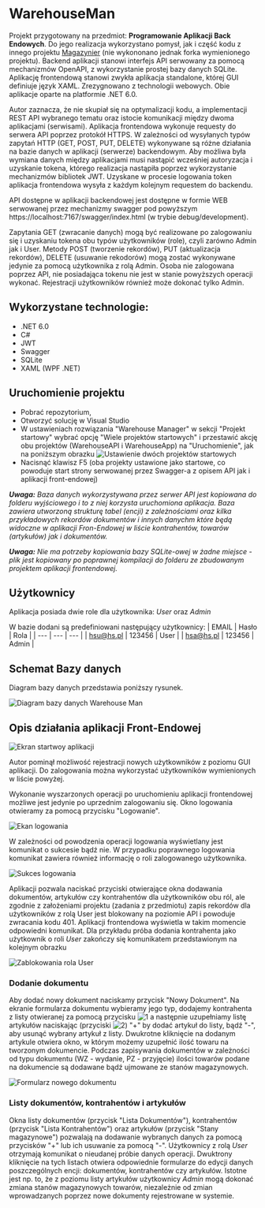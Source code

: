# WarehouseMan

Projekt przygotowany na przedmiot: **Programowanie Aplikacji Back Endowych**.
Do jego realizacja wykorzystano pomysł, jak i część kodu z innego projektu [Magazynier](https://github.com/hubssch/Magazynier) (nie wykononano jednak forka wymienionego projektu).
Backend aplikacji stanowi interfejs API serwowany za pomocą mechanizmów OpenAPI, z wykorzystanie prostej bazy danych SQLite.
Aplikację frontendową stanowi zwykła aplikacja standalone, której GUI definiuje język XAML. Zrezygnowano z technologii webowych.
Obie aplikacje oparte na platformie .NET 6.0.

Autor zaznacza, że nie skupiał się na optymalizacji kodu, a implementacji REST API wybranego tematu oraz istocie komunikacji między dwoma aplikacjami (serwisami).
Aplikacja frontendowa wykonuje requesty do serwera API poprzez protokół HTTPS. W zależności od wysyłanych typów zapytań HTTP (GET, POST, PUT, DELETE) wykonywane są różne
działania na bazie danych w aplikacji (serwerze) backendowym. Aby możliwa była wymiana danych między aplikacjami musi nastąpić wcześniej autoryzacja i uzyskanie tokena,
którego realizacja nastąpiła poprzez wykorzystanie mechanizmów bibliotek JWT. Uzyskane w procesie logowania token aplikacja frontendowa wysyła z każdym kolejnym requestem
do backendu.

API dostępne w aplikacji backendowej jest dostępne w formie WEB serwowanej przez mechanizmy swagger pod powyższym https://localhost:7167/swagger/index.html (w trybie debug/development).

Zapytania GET (zwracanie danych) mogą być realizowane po zalogowaniu się i uzyskaniu tokena obu typów użytkowników (role), czyli zarówno Admin jak i User.
Metody POST (tworzenie rekordów), PUT (aktualizacja rekordów), DELETE (usuwanie rekodorów) mogą zostać wykonywane jedynie za pomocą użytkownika z rolą Admin.
Osoba nie zalogowana poprzez API, nie posiadająca tokenu nie jest w stanie powyższych operacji wykonać.
Rejestracji użytkowników również może dokonać tylko Admin.

## Wykorzystane technologie:
- .NET 6.0
- C#
- JWT
- Swagger
- SQLite
- XAML (WPF .NET)

## Uruchomienie projektu
- Pobrać repozytorium,
- Otworzyć solucję w Visual Studio
- W ustawieniach rozwiązania "Warehouse Manager" w sekcji "Projekt startowy" wybrać opcję "Wiele projektów startowych" i przestawić akcję obu projektów (WarehouseAPI i WarehouseApp) na "Uruchomienie",
jak na poniższym obrazku
![Ustawienie dwóch projektów startowych](https://raw.githubusercontent.com/hubssch/WarehouseMan/main/docs/warehouse-two-start-projs.jpg)
- Nacisnąć klawisz F5 (oba projekty ustawione jako startowe, co powoduje start strony serwowanej przez Swagger-a z opisem API jak i aplikacji front-endowej)

***Uwaga:*** _Baza danych wykorzystywana przez serwer API jest kopiowana do folderu wyjściowego i to z niej korzysta uruchomiona aplikacja. Baza zawiera utworzoną strukturę tabel (encji) z zależnościami
oraz kilka przykładowych rekordów dokumentów i innych danychm które będą widoczne w aplikacji Fron-Endowej w liście kontrahentów, towarów (artykułów) jak i dokumentów._

***Uwaga:*** _Nie ma potrzeby kopiowania bazy SQLite-owej w żadne miejsce - plik jest kopiowany po poprawnej kompilacji do folderu ze zbudowanym projektem aplikacji frontendowej._

## Użytkownicy

Aplikacja posiada dwie role dla użytkownika: _User_ oraz _Admin_

W bazie dodani są predefiniowani następujący użytkownicy:
| EMAIL | Hasło | Rola |
| --- | --- | --- |
| hsu@hs.pl | 123456 | User |
| hsa@hs.pl | 123456 | Admin |

## Schemat Bazy danych

Diagram bazy danych przedstawia poniższy rysunek.

![Diagram bazy danych Warehouse Man](https://raw.githubusercontent.com/hubssch/WarehouseMan/main/docs/warehouse-man-db-diag.jpg)

## Opis działania aplikacji Front-Endowej

![Ekran startwoy aplikacji](https://raw.githubusercontent.com/hubssch/WarehouseMan/main/docs/warehouse-gui-main.jpg)

Autor pominął możliwość rejestracji nowych użytkowników z poziomu GUI aplikacji. Do zalogowania można wykorzystać użytkowników wymienionych w liście powyżej.

Wykonanie wyszarzonych operacji po uruchomieniu aplikacji frontendowej możliwe jest jedynie po uprzednim zalogowaniu się. Okno logowania otwieramy za pomocą przycisku "Logowanie".

![Ekan logowania](https://raw.githubusercontent.com/hubssch/WarehouseMan/main/docs/warehouse-gui-login.jpg)

W zależności od powodzenia operacji logowania wyświetlany jest komunikat o sukcesie bądź nie. W przypadku poprawnego logowania komunikat zawiera również informację o roli zalogowanego
użytkownika.

![Sukces logowania](https://raw.githubusercontent.com/hubssch/WarehouseMan/main/docs/warehouse-gui-login-ok.jpg)

Aplikacji pozwala naciskać przyciski otwierające okna dodawania dokumentów, artykułów czy kontrahentów dla użytkowników obu ról, ale zgodnie z założeniami projektu (zadania z przedmiotu)
zapis rekordów dla użytkowników z rolą User jest blokowany na poziomie API i powoduje zwracania kodu 401. Aplikacji frontendowa wyświetla w takim momencie odpowiedni komunikat. Dla
przykładu próba dodania kontrahenta jako użytkownik o roli _User_ zakończy się komunikatem przedstawionym na kolejnym obrazku

![Zablokowania rola User](https://raw.githubusercontent.com/hubssch/WarehouseMan/main/docs/warehouse-man-role-blocked.jpg)

### Dodanie dokumentu

Aby dodać nowy dokument naciskamy przycisk "Nowy Dokument". Na ekranie formularza dokumentu wybieramy jego typ, dodajemy kontrahenta z listy otwieranej za pomocą przycisku
![1](https://raw.githubusercontent.com/hubssch/WarehouseMan/main/docs/(1).jpg) a następnie uzupełniamy listę
artykułów naciskając (przyciski ![2](https://raw.githubusercontent.com/hubssch/WarehouseMan/main/docs/(2).jpg)) "+" by dodać artykuł do listy, bądź "-",
aby usunąć wybrany artykuł z listy. Dwukrotne kliknięcie na dodanym artykule otwiera okno, w którym możemy uzupełnić ilość towaru na tworzonym dokumencie.
Podczas zapisywania dokumentów w zależności od typu dokumentu (WZ - wydanie, PZ - przyjęcie) ilości towarów podane na dokumencie są dodawane bądź ujmowane ze stanów
magazynowych.

![Formularz nowego dokumentu](https://raw.githubusercontent.com/hubssch/WarehouseMan/main/docs/warehouse-gui-new-doc.jpg)

### Listy dokumentów, kontrahentów i artykułów

Okna listy dokumentów (przycisk "Lista Dokumentów"), kontrahentów (przycisk "Lista Kontrahentów") oraz artykułów (przycisk "Stany magazynowe")
pozwalają na dodawanie wybranych danych za pomocą przycisków "+" lub ich usuwanie za pomocą "-". Użytkownicy z rolą _User_ otrzymają komunikat
o nieudanej próbie danych operacji. Dwuktrony kliknięcie na tych listach otwiera odpowiednie formularze do edycji danych poszczególnych encji:
dokumentów, kontrahentów czy artykułów. Istotne jest np. to, że z poziomu listy artykułów użytkownicy _Admin_ mogą dokonać zmiana stanów magazynowych towarów,
niezależnie od zmian wprowadzanych poprzez nowe dokumenty rejestrowane w systemie.
